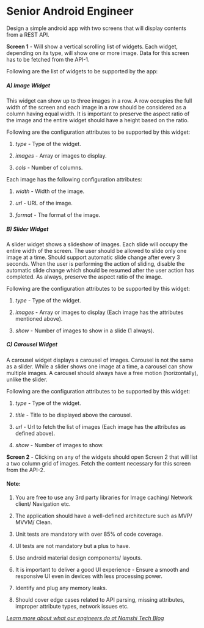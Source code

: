 # Senior Android Engineer



Design a simple android app with two screens that will display contents from a REST API.



**Screen 1** - Will show a vertical scrolling list of widgets. Each widget, depending on its type, will show one or more image. Data for this screen has to be fetched from the API-1.



Following are the list of widgets to be supported by the app:



#####  A) Image Widget



This widget can show up to three images in a row. A row occupies the full width of the screen and each image in a row should be considered as a column having equal width. It is important to preserve the aspect ratio of the image and the entire widget should have a height based on the ratio.  



Following are the configuration attributes to be supported by this widget:

1) *type* - Type of the widget.

2) *images* - Array or images to display. 

3) *cols* - Number of columns.



Each image has the following configuration attributes:

1) *width* - Width of the image.

2) *url* - URL of the image.

3) *format* - The format of the image.



#####  B) Slider Widget



A slider widget shows a slideshow of images. Each slide will occupy the entire width of the screen. The user should be allowed to slide only one image at a time. Should support automatic slide change after every 3 seconds. When the user is performing the action of sliding, disable the automatic slide change which should be resumed after the user action has completed. As always, preserve the aspect ratio of the image.



Following are the configuration attributes to be supported by this widget:

1) *type* - Type of the widget.

2) *images* - Array or images to display (Each image has the attributes mentioned above). 

3) *show* - Number of images to show in a slide (1 always).



#####  C) Carousel Widget



A carousel widget displays a carousel of images. Carousel is not the same as a slider. While a slider shows one image at a time, a carousel can show multiple images. A carousel should always have a free motion (horizontally), unlike the slider. 



Following are the configuration attributes to be supported by this widget:

1) *type* - Type of the widget.

2) *title* - Title to be displayed above the carousel.

3) *url* - Url to fetch the list of images (Each image has the attributes as defined above). 

4) *show* - Number of images to show.



**Screen 2** - Clicking on any of the widgets should open Screen 2 that will list a two column grid of images. Fetch the content necessary for this screen from the API-2.



#### Note:



1) You are free to use any 3rd party libraries for Image caching/ Network client/ Navigation etc.

2) The application should have a well-defined architecture such as MVP/ MVVM/ Clean.

3) Unit tests are mandatory with over 85% of code coverage.

4) UI tests are not mandatory but a plus to have.

5) Use android material design components/ layouts.

6) It is important to deliver a good UI experience - Ensure a smooth and responsive UI even in devices with less processing power.

7) Identify and plug any memory leaks.

8) Should cover edge cases related to API parsing, missing attributes, improper attribute types,  network issues etc.



[*Learn more about what our engineers do at Namshi Tech Blog*](https://tech.namshi.io/)